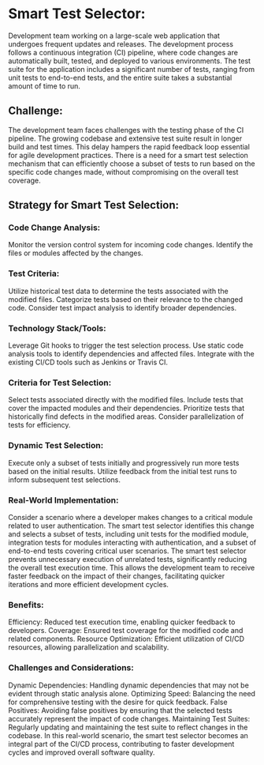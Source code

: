 # Smart Test Selector:

Development team working on a large-scale web application that undergoes frequent updates and releases. 
The development process follows a continuous integration (CI) pipeline, where code changes are automatically built, tested, and deployed to various environments.
The test suite for the application includes a significant number of tests, ranging from unit tests to end-to-end tests, and the entire suite takes a substantial amount of time to run.

## Challenge:
The development team faces challenges with the testing phase of the CI pipeline. 
The growing codebase and extensive test suite result in longer build and test times. 
This delay hampers the rapid feedback loop essential for agile development practices. 
There is a need for a smart test selection mechanism that can efficiently choose a subset of tests to run based on the specific code changes made,
without compromising on the overall test coverage.

## Strategy for Smart Test Selection:
### Code Change Analysis:
Monitor the version control system for incoming code changes.
Identify the files or modules affected by the changes.

### Test Criteria:
Utilize historical test data to determine the tests associated with the modified files.
Categorize tests based on their relevance to the changed code.
Consider test impact analysis to identify broader dependencies.

### Technology Stack/Tools:
Leverage Git hooks to trigger the test selection process.
Use static code analysis tools to identify dependencies and affected files.
Integrate with the existing CI/CD tools such as Jenkins or Travis CI.

### Criteria for Test Selection:
Select tests associated directly with the modified files.
Include tests that cover the impacted modules and their dependencies.
Prioritize tests that historically find defects in the modified areas.
Consider parallelization of tests for efficiency.

### Dynamic Test Selection:
Execute only a subset of tests initially and progressively run more tests based on the initial results.
Utilize feedback from the initial test runs to inform subsequent test selections.

### Real-World Implementation:
Consider a scenario where a developer makes changes to a critical module related to user authentication. 
The smart test selector identifies this change and selects a subset of tests, including unit tests for the modified module, 
integration tests for modules interacting with authentication, and a subset of end-to-end tests covering critical user scenarios.
The smart test selector prevents unnecessary execution of unrelated tests, significantly reducing the overall test execution time. 
This allows the development team to receive faster feedback on the impact of their changes, facilitating quicker iterations and more efficient development cycles.
### Benefits:

Efficiency: Reduced test execution time, enabling quicker feedback to developers.
Coverage: Ensured test coverage for the modified code and related components.
Resource Optimization: Efficient utilization of CI/CD resources, allowing parallelization and scalability.
### Challenges and Considerations:

Dynamic Dependencies: Handling dynamic dependencies that may not be evident through static analysis alone.
Optimizing Speed: Balancing the need for comprehensive testing with the desire for quick feedback.
False Positives: Avoiding false positives by ensuring that the selected tests accurately represent the impact of code changes.
Maintaining Test Suites: Regularly updating and maintaining the test suite to reflect changes in the codebase.
In this real-world scenario, the smart test selector becomes an integral part of the CI/CD process, contributing to faster development cycles and improved overall software quality.

